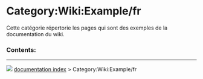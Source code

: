 # Category:Wiki:Example/fr
Cette catégorie répertorie les pages qui sont des exemples de la documentation du wiki.

### Contents:



---
![](images/Right_arrow.png) [documentation index](../README.md) > Category:Wiki:Example/fr
